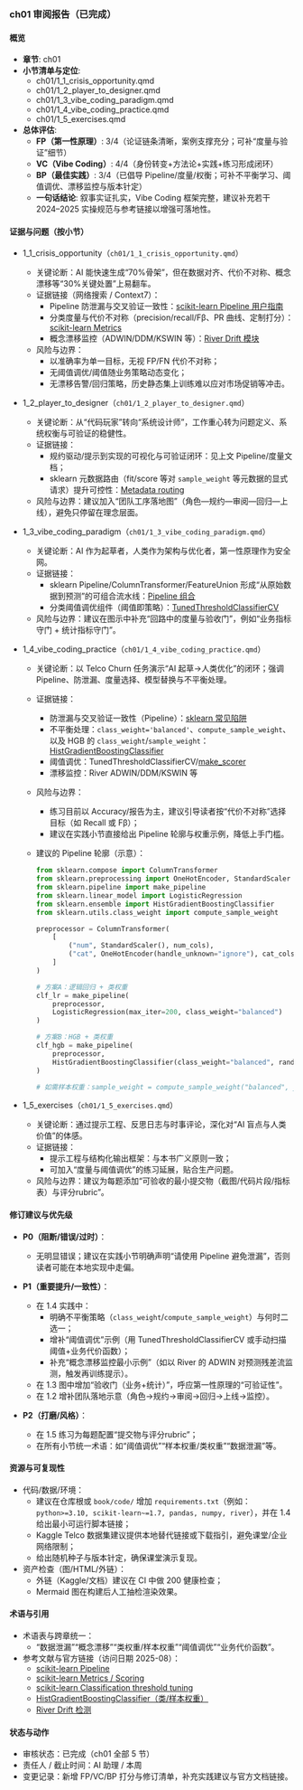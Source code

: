 ### ch01 审阅报告（已完成）

#### 概览
- **章节**: ch01
- **小节清单与定位**:
  - ch01/1_1_crisis_opportunity.qmd
  - ch01/1_2_player_to_designer.qmd
  - ch01/1_3_vibe_coding_paradigm.qmd
  - ch01/1_4_vibe_coding_practice.qmd
  - ch01/1_5_exercises.qmd
- **总体评估**:
  - **FP（第一性原理）**: 3/4（论证链条清晰，案例支撑充分；可补“度量与验证”细节）
  - **VC（Vibe Coding）**: 4/4（身份转变+方法论+实践+练习形成闭环）
  - **BP（最佳实践）**: 3/4（已倡导 Pipeline/度量/权衡；可补不平衡学习、阈值调优、漂移监控与版本针定）
  - **一句话结论**: 叙事实证扎实，Vibe Coding 框架完整，建议补充若干 2024–2025 实操规范与参考链接以增强可落地性。

#### 证据与问题（按小节）
- 1_1_crisis_opportunity（`ch01/1_1_crisis_opportunity.qmd`）
  - 关键论断：AI 能快速生成“70%骨架”，但在数据对齐、代价不对称、概念漂移等“30%关键处置”上易翻车。
  - 证据链接（网络搜索 / Context7）：
    - Pipeline 防泄漏与交叉验证一致性：[scikit-learn Pipeline 用户指南](https://scikit-learn.org/stable/modules/compose.html#pipeline)
    - 分类度量与代价不对称（precision/recall/Fβ、PR 曲线、定制打分）：[scikit-learn Metrics](https://scikit-learn.org/stable/modules/model_evaluation.html)
    - 概念漂移监控（ADWIN/DDM/KSWIN 等）：[River Drift 模块](https://riverml.xyz/latest/api/drift/)
  - 风险与边界：
    - 以准确率为单一目标，无视 FP/FN 代价不对称；
    - 无阈值调优/阈值随业务策略动态变化；
    - 无漂移告警/回归策略，历史静态集上训练难以应对市场促销等冲击。

- 1_2_player_to_designer（`ch01/1_2_player_to_designer.qmd`）
  - 关键论断：从“代码玩家”转向“系统设计师”，工作重心转为问题定义、系统权衡与可验证的稳健性。
  - 证据链接：
    - 规约驱动/提示到实现的可视化与可验证闭环：见上文 Pipeline/度量文档；
    - sklearn 元数据路由（fit/score 等对 `sample_weight` 等元数据的显式请求）提升可控性：[Metadata routing](https://scikit-learn.org/stable/metadata_routing.html)
  - 风险与边界：建议加入“团队工序落地图”（角色—规约—审阅—回归—上线），避免只停留在理念层面。

- 1_3_vibe_coding_paradigm（`ch01/1_3_vibe_coding_paradigm.qmd`）
  - 关键论断：AI 作为起草者，人类作为架构与优化者，第一性原理作为安全网。
  - 证据链接：
    - sklearn Pipeline/ColumnTransformer/FeatureUnion 形成“从原始数据到预测”的可组合流水线：[Pipeline 组合](https://scikit-learn.org/stable/modules/compose.html)
    - 分类阈值调优组件（阈值即策略）：[TunedThresholdClassifierCV](https://scikit-learn.org/stable/modules/classification_threshold.html)
  - 风险与边界：建议在图示中补充“回路中的度量与验收门”，例如“业务指标守门 + 统计指标守门”。

- 1_4_vibe_coding_practice（`ch01/1_4_vibe_coding_practice.qmd`）
  - 关键论断：以 Telco Churn 任务演示“AI 起草→人类优化”的闭环；强调 Pipeline、防泄漏、度量选择、模型替换与不平衡处理。
  - 证据链接：
    - 防泄漏与交叉验证一致性（Pipeline）：[sklearn 常见陷阱](https://scikit-learn.org/stable/common_pitfalls.html)
    - 不平衡处理：`class_weight='balanced'`、`compute_sample_weight`、以及 HGB 的 `class_weight`/`sample_weight`：[HistGradientBoostingClassifier](https://scikit-learn.org/stable/modules/ensemble.html#histgradientboosting)
    - 阈值调优：TunedThresholdClassifierCV/[make_scorer](https://scikit-learn.org/stable/modules/model_evaluation.html#scoring-parameter)
    - 漂移监控：River ADWIN/DDM/KSWIN 等
  - 风险与边界：
    - 练习目前以 Accuracy/报告为主，建议引导读者按“代价不对称”选择目标（如 Recall 或 Fβ）；
    - 建议在实践小节直接给出 Pipeline 轮廓与权重示例，降低上手门槛。

  - 建议的 Pipeline 轮廓（示意）：
    ```python
    from sklearn.compose import ColumnTransformer
    from sklearn.preprocessing import OneHotEncoder, StandardScaler
    from sklearn.pipeline import make_pipeline
    from sklearn.linear_model import LogisticRegression
    from sklearn.ensemble import HistGradientBoostingClassifier
    from sklearn.utils.class_weight import compute_sample_weight

    preprocessor = ColumnTransformer(
        [
            ("num", StandardScaler(), num_cols),
            ("cat", OneHotEncoder(handle_unknown="ignore"), cat_cols),
        ]
    )

    # 方案A：逻辑回归 + 类权重
    clf_lr = make_pipeline(
        preprocessor,
        LogisticRegression(max_iter=200, class_weight="balanced")
    )

    # 方案B：HGB + 类权重
    clf_hgb = make_pipeline(
        preprocessor,
        HistGradientBoostingClassifier(class_weight="balanced", random_state=0)
    )

    # 如需样本权重：sample_weight = compute_sample_weight("balanced", y_train)
    ```

- 1_5_exercises（`ch01/1_5_exercises.qmd`）
  - 关键论断：通过提示工程、反思日志与时事评论，深化对“AI 盲点与人类价值”的体感。
  - 证据链接：
    - 提示工程与结构化输出框架：与本书广义原则一致；
    - 可加入“度量与阈值调优”的练习延展，贴合生产问题。
  - 风险与边界：建议为每题添加“可验收的最小提交物（截图/代码片段/指标表）与评分rubric”。

#### 修订建议与优先级
- **P0（阻断/错误/过时）**：
  - 无明显错误；建议在实践小节明确声明“请使用 Pipeline 避免泄漏”，否则读者可能在本地实现中走偏。

- **P1（重要提升/一致性）**：
  - 在 1.4 实践中：
    - 明确不平衡策略（`class_weight`/`compute_sample_weight`）与何时二选一；
    - 增补“阈值调优”示例（用 TunedThresholdClassifierCV 或手动扫描阈值+业务代价函数）；
    - 补充“概念漂移监控最小示例”（如以 River 的 ADWIN 对预测残差流监测，触发再训练提示）。
  - 在 1.3 图中增加“验收门（业务+统计）”，呼应第一性原理的“可验证性”。
  - 在 1.2 增补团队落地示意（角色→规约→审阅→回归→上线→监控）。

- **P2（打磨/风格）**：
  - 在 1.5 练习为每题配置“提交物与评分rubric”；
  - 在所有小节统一术语：如“阈值调优”“样本权重/类权重”“数据泄漏”等。

#### 资源与可复现性
- 代码/数据/环境：
  - 建议在仓库根或 `book/code/` 增加 `requirements.txt`（例如：`python>=3.10, scikit-learn~=1.7, pandas, numpy, river`），并在 1.4 给出最小可运行脚本链接；
  - Kaggle Telco 数据集建议提供本地替代链接或下载指引，避免课堂/企业网络限制；
  - 给出随机种子与版本针定，确保课堂演示复现。
- 资产检查（图/HTML/外链）：
  - 外链（Kaggle/文档）建议在 CI 中做 200 健康检查；
  - Mermaid 图在构建后人工抽检渲染效果。

#### 术语与引用
- 术语表与跨章统一：
  - “数据泄漏”“概念漂移”“类权重/样本权重”“阈值调优”“业务代价函数”。
- 参考文献与官方链接（访问日期 2025-08）：
  - [scikit-learn Pipeline](https://scikit-learn.org/stable/modules/compose.html)
  - [scikit-learn Metrics / Scoring](https://scikit-learn.org/stable/modules/model_evaluation.html)
  - [scikit-learn Classification threshold tuning](https://scikit-learn.org/stable/modules/classification_threshold.html)
  - [HistGradientBoostingClassifier（类/样本权重）](https://scikit-learn.org/stable/modules/ensemble.html#histgradientboosting)
  - [River Drift 检测](https://riverml.xyz/latest/api/drift/)

#### 状态与动作
- 审核状态：已完成（ch01 全部 5 节）
- 责任人 / 截止时间：AI 助理 / 本周
- 变更记录：新增 FP/VC/BP 打分与修订清单，补充实践建议与官方文档链接。


